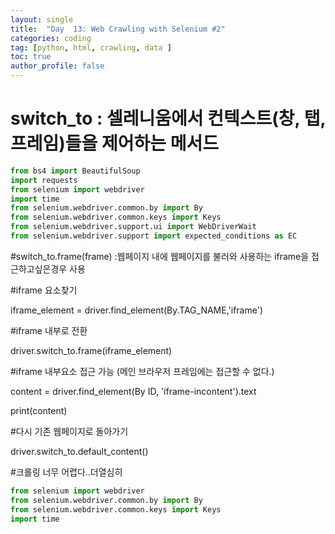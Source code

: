 ```yaml
---
layout: single
title:  "Day  13: Web Crawling with Selenium #2"
categories: coding
tag: [python, html, crawling, data ]
toc: true
author_profile: false
---
```


<head>
  <style>
    table.dataframe {
      white-space: normal;
      width: 100%;
      height: 240px;
      display: block;
      overflow: auto;
      font-family: Arial, sans-serif;
      font-size: 0.9rem;
      line-height: 20px;
      text-align: center;
      border: 0px !important;
    }

    table.dataframe th {
      text-align: center;
      font-weight: bold;
      padding: 8px;
    }

    table.dataframe td {
      text-align: center;
      padding: 8px;
    }

    table.dataframe tr:hover {
      background: #b8d1f3; 
    }

    .output_prompt {
      overflow: auto;
      font-size: 0.9rem;
      line-height: 1.45;
      border-radius: 0.3rem;
      -webkit-overflow-scrolling: touch;
      padding: 0.8rem;
      margin-top: 0;
      margin-bottom: 15px;
      font: 1rem Consolas, "Liberation Mono", Menlo, Courier, monospace;
      color: $code-text-color;
      border: solid 1px $border-color;
      border-radius: 0.3rem;
      word-break: normal;
      white-space: pre;
    }

  .dataframe tbody tr th:only-of-type {
      vertical-align: middle;
  }

  .dataframe tbody tr th {
      vertical-align: top;
  }

  .dataframe thead th {
      text-align: center !important;
      padding: 8px;
  }

  .page__content p {
      margin: 0 0 0px !important;
  }

  .page__content p > strong {
    font-size: 0.8rem !important;
  }

  </style>
</head>


# switch_to : 셀레니움에서 컨텍스트(창, 탭, 프레임)들을 제어하는 메서드



```python
from bs4 import BeautifulSoup
import requests
from selenium import webdriver
import time
from selenium.webdriver.common.by import By
from selenium.webdriver.common.keys import Keys
from selenium.webdriver.support.ui import WebDriverWait
from selenium.webdriver.support import expected_conditions as EC
```

#switch_to.frame(frame) :웹페이지 내에 웹페이지를 불러와 사용하는 iframe을 접근하고싶은경우 사용





#iframe 요소찾기

iframe_element = driver.find_element(By.TAG_NAME,'iframe')





#iframe 내부로 전환

driver.switch_to.frame(iframe_element)





#iframe 내부요소 접근 가능 (메인 브라우저 프레임에는 접근할 수 없다.)

content = driver.find_element(By ID, 'iframe-incontent').text

print(content)





#다시 기존 웹페이지로 돌아가기

driver.switch_to.default_content()

#크롤링 너무 어렵다..더열심히


```python
from selenium import webdriver
from selenium.webdriver.common.by import By
from selenium.webdriver.common.keys import Keys
import time
```
